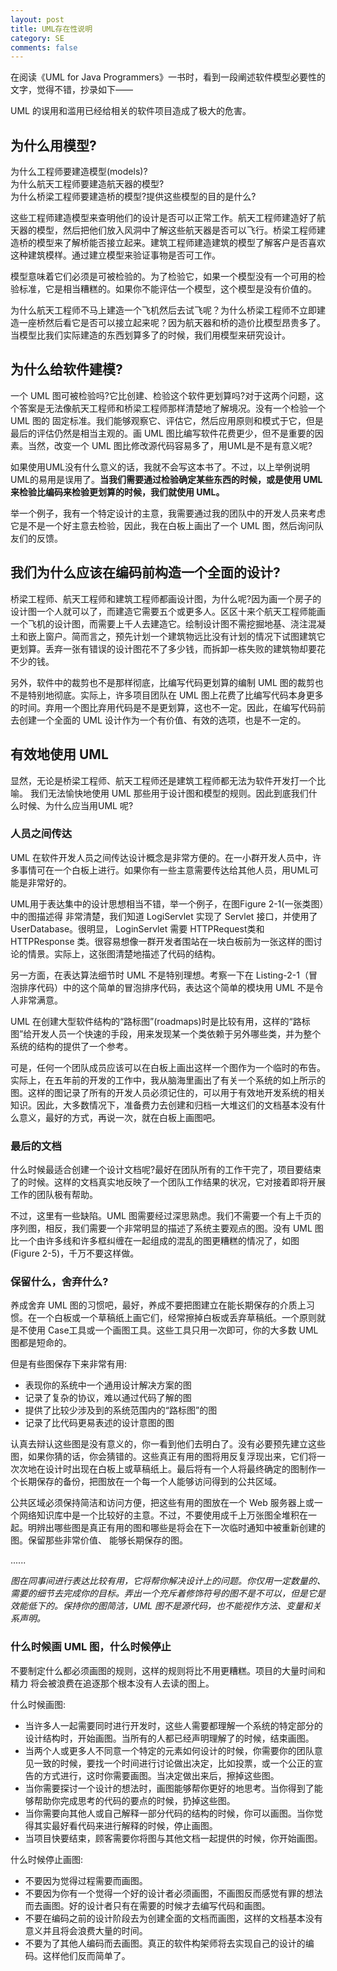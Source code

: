 ```yaml
---
layout: post
title: UML存在性说明
category: SE
comments: false
---
```


在阅读《UML for Java Programmers》一书时，看到一段阐述软件模型必要性的文字，觉得不错，抄录如下——

UML 的误用和滥用已经给相关的软件项目造成了极大的危害。

## 为什么用模型?

为什么工程师要建造模型(models)?  
为什么航天工程师要建造航天器的模型?  
为什么桥梁工程师要建造桥的模型?提供这些模型的目的是什么?  

这些工程师建造模型来查明他们的设计是否可以正常工作。航天工程师建造好了航天器的模型，然后把他们放入风洞中了解这些航天器是否可以飞行。桥梁工程师建造桥的模型来了解桥能否接立起来。建筑工程师建造建筑的模型了解客户是否喜欢这种建筑模样。通过建立模型来验证事物是否可工作。

模型意味着它们必须是可被检验的。为了检验它，如果一个模型没有一个可用的检验标准，它是相当糟糕的。如果你不能评估一个模型，这个模型是没有价值的。

为什么航天工程师不马上建造一个飞机然后去试飞呢？为什么桥梁工程师不立即建造一座桥然后看它是否可以接立起来呢？因为航天器和桥的造价比模型昂贵多了。当模型比我们实际建造的东西划算多了的时候，我们用模型来研究设计。

## 为什么给软件建模?

一个 UML 图可被检验吗?它比创建、检验这个软件更划算吗?对于这两个问题，这个答案是无法像航天工程师和桥梁工程师那样清楚地了解境况。没有一个检验一个 UML 图的 固定标准。我们能够观察它、评估它，然后应用原则和模式于它，但是最后的评估仍然是相当主观的。画 UML 图比编写软件花费更少，但不是重要的因素。当然，改变一个 UML 图比修改源代码容易多了，用UML是不是有意义呢?

如果使用UML没有什么意义的话，我就不会写这本书了。不过，以上举例说明UML的易用是误用了。**当我们需要通过检验确定某些东西的时候，或是使用 UML 来检验比编码来检验更划算的时候，我们就使用 UML。**

举一个例子，我有一个特定设计的主意，我需要通过我的团队中的开发人员来考虑它是不是一个好主意去检验，因此，我在白板上画出了一个 UML 图，然后询问队友们的反馈。

## 我们为什么应该在编码前构造一个全面的设计?

桥梁工程师、航天工程师和建筑工程师都画设计图，为什么呢?因为画一个房子的设计图一个人就可以了，而建造它需要五个或更多人。区区十来个航天工程师能画一个飞机的设计图，而需要上千人去建造它。绘制设计图不需挖掘地基、浇注混凝土和嵌上窗户。简而言之，预先计划一个建筑物远比没有计划的情况下试图建筑它更划算。丢弃一张有错误的设计图花不了多少钱，而拆卸一栋失败的建筑物却要花不少的钱。

另外，软件中的裁剪也不是那样彻底，比编写代码更划算的编制 UML 图的裁剪也不是特别地彻底。实际上，许多项目团队在 UML 图上花费了比编写代码本身更多的时间。弃用一个图比弃用代码是不是更划算，这也不一定。因此，在编写代码前去创建一个全面的 UML 设计作为一个有价值、有效的选项，也是不一定的。

## 有效地使用 UML

显然，无论是桥梁工程师、航天工程师还是建筑工程师都无法为软件开发打一个比喻。 我们无法愉快地使用 UML 那些用于设计图和模型的规则。因此到底我们什么时候、为什么应当用UML 呢?

### 人员之间传达

UML 在软件开发人员之间传达设计概念是非常方便的。在一小群开发人员中，许多事情可在一个白板上进行。如果你有一些主意需要传达给其他人员，用UML可能是非常好的。

UML用于表达集中的设计思想相当不错，举一个例子，在图Figure 2-1(一张类图）中的图描述得 非常清楚，我们知道 LogiServlet 实现了 Servlet 接口，并使用了 UserDatabase。很明显， LoginServlet 需要 HTTPRequest类和 HTTPResponse 类。很容易想像一群开发者围站在一块白板前为一张这样的图讨论的情景。实际上，这张图清楚地描述了代码的结构。

另一方面，在表达算法细节时 UML 不是特别理想。考察一下在 Listing-2-1（冒泡排序代码）中的这个简单的冒泡排序代码，表达这个简单的模块用 UML 不是令人非常满意。

UML 在创建大型软件结构的“路标图”(roadmaps)时是比较有用，这样的“路标图”给开发人员一个快速的手段，用来发现某一个类依赖于另外哪些类，并为整个系统的结构的提供了一个参考。

可是，任何一个团队成员应该可以在白板上画出这样一个图作为一个临时的布告。实际上，在五年前的开发的工作中，我从脑海里画出了有关一个系统的如上所示的图。这样的图记录了所有的开发人员必须记住的，可以用于有效地开发系统的相关知识。因此，大多数情况下，准备费力去创建和归档一大堆这们的文档基本没有什么意义，最好的方式，再说一次，就在白板上画图吧。

### 最后的文档

什么时候最适合创建一个设计文档呢?最好在团队所有的工作干完了，项目要结束了的时候。这样的文档真实地反映了一个团队工作结果的状况，它对接着即将开展工作的团队极有帮助。

不过，这里有一些缺陷。UML 图需要经过深思熟虑。我们不需要一个有上千页的序列图，相反，我们需要一个非常明显的描述了系统主要观点的图。没有 UML 图比一个由许多线和许多框纠缠在一起组成的混乱的图更糟糕的情况了，如图(Figure 2-5)，千万不要这样做。

### 保留什么，舍弃什么?
养成舍弃 UML 图的习惯吧，最好，养成不要把图建立在能长期保存的介质上习惯。在一个白板或一个草稿纸上画它们，经常擦掉白板或丢弃草稿纸。一个原则就是不使用 Case工具或一个画图工具。这些工具只用一次即可，你的大多数 UML 图都是短命的。

但是有些图保存下来非常有用:

- 表现你的系统中一个通用设计解决方案的图
- 记录了复杂的协议，难以通过代码了解的图
- 提供了比较少涉及到的系统范围内的“路标图”的图
- 记录了比代码更易表述的设计意图的图

认真去辩认这些图是没有意义的，你一看到他们去明白了。没有必要预先建立这些图，如果你猜的话，你会猜错的。这些真正有用的图将用反复浮现出来，它们将一次次地在设计时出现在白板上或草稿纸上。最后将有一个人将最终确定的图制作一个长期保存的备份，把图放在一个每一个人能够访问得到的公共区域。

公共区域必须保持简洁和访问方便，把这些有用的图放在一个 Web 服务器上或一个网络知识库中是一个比较好的主意。不过，不要使用成千上万张图全堆积在一起。明辨出哪些图是真正有用的图和哪些是将会在下一次临时通知中被重新创建的图。保留那些非常价值、 能够长期保存的图。

......

*图在同事间进行表达比较有用，它将帮你解决设计上的问题。你仅用一定数量的、需要的细节去完成你的目标。弄出一个充斥着修饰符号的图不是不可以，但是它是效能低下的。保持你的图简洁，UML 图不是源代码，也不能视作方法、变量和关系声明。*

### 什么时候画 UML 图，什么时候停止

不要制定什么都必须画图的规则，这样的规则将比不用更糟糕。项目的大量时间和精力 将会被浪费在追逐那个根本没有人去读的图上。

什么时候画图:

- 当许多人一起需要同时进行开发时，这些人需要都理解一个系统的特定部分的设计结构时，开始画图。当所有的人都已经声明理解了的时候，结束画图。
- 当两个人或更多人不同意一个特定的元素如何设计的时候，你需要你的团队意见一致的时候，要找一个时间进行讨论做出决定，比如投票，或一个公正的宣告的方式进行，这时你需要画图。当决定做出来后，擦掉这些图。
- 当你需要探讨一个设计的想法时，画图能够帮你更好的地思考。当你得到了能够帮助你完成思考的代码的要点的时候，扔掉这些图。
- 当你需要向其他人或自己解释一部分代码的结构的时候，你可以画图。当你觉得其实最好看代码来进行解释的时候，停止画图。
- 当项目快要结束，顾客需要你将图与其他文档一起提供的时候，你开始画图。

什么时候停止画图:

- 不要因为觉得过程需要而画图。
- 不要因为你有一个觉得一个好的设计者必须画图，不画图反而感觉有罪的想法而去画图。好的设计者只有在需要的时候才去编写代码和画图。
- 不要在编码之前的设计阶段去为创建全面的文档而画图，这样的文档基本没有意义并且将会浪费大量的时间。
- 不要为了其他人编码而去画图。真正的软件构架师将去实现自己的设计的编码。这样他们反而简单了。
